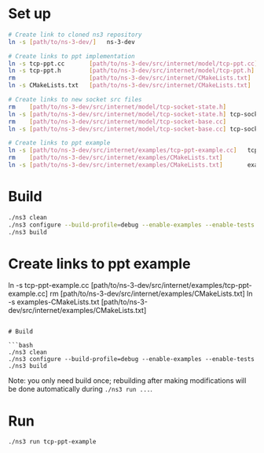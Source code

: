 # Set up

```bash
# Create link to cloned ns3 repository
ln -s [path/to/ns-3-dev/]   ns-3-dev

# Create links to ppt implementation
ln -s tcp-ppt.cc       [path/to/ns-3-dev/src/internet/model/tcp-ppt.cc]
ln -s tcp-ppt.h        [path/to/ns-3-dev/src/internet/model/tcp-ppt.h]
rm                     [path/to/ns-3-dev/src/internet/CMakeLists.txt]
ln -s CMakeLists.txt   [path/to/ns-3-dev/src/internet/CMakeLists.txt]

# Create links to new socket src files
rm    [path/to/ns-3-dev/src/internet/model/tcp-socket-state.h]
ln -s [path/to/ns-3-dev/src/internet/model/tcp-socket-state.h] tcp-socket-state.h
rm    [path/to/ns-3-dev/src/internet/model/tcp-socket-base.cc]
ln -s [path/to/ns-3-dev/src/internet/model/tcp-socket-base.cc] tcp-socket-base.cc

# Create links to ppt example
ln -s [path/to/ns-3-dev/src/internet/examples/tcp-ppt-example.cc]   tcp-ppt-example.cc
rm    [path/to/ns-3-dev/src/internet/examples/CMakeLists.txt]
ln -s [path/to/ns-3-dev/src/internet/examples/CMakeLists.txt]       examples-CMakeLists.txt
```

# Build

```bash
./ns3 clean
./ns3 configure --build-profile=debug --enable-examples --enable-tests
./ns3 build
```


# Create links to ppt example
ln -s tcp-ppt-example.cc      [path/to/ns-3-dev/src/internet/examples/tcp-ppt-example.cc]
rm                            [path/to/ns-3-dev/src/internet/examples/CMakeLists.txt]
ln -s examples-CMakeLists.txt [path/to/ns-3-dev/src/internet/examples/CMakeLists.txt]
```

# Build

```bash
./ns3 clean
./ns3 configure --build-profile=debug --enable-examples --enable-tests
./ns3 build
```

Note: you only need build once; rebuilding after making modifications will be done automatically during `./ns3 run ...`.

# Run

```bash
./ns3 run tcp-ppt-example
```

